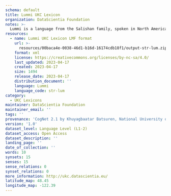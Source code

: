 ```yaml
---
schema: default
title: Lummi UKC Lexicon
organization: DataScientia Foundation
notes: >-
  Lummi is a language from the Salishan family, spoken in North America. The UKC Lexicon of Lummi is represented as a lexico-semantic network. It consists of words, word senses, synsets, as well as sense-level and synset-level relationships.
resources:
  - name: Lummi UKC Lexicon LMF format
    url: >-
      resources/00baca4e-0038-46d1-b16d-16174cdb18f1/output-str-lum.zip
    format: xml
    license: https://creativecommons.org/licenses/by-nc-sa/4.0/
    last_updated: 2023-04-17
    created: 2023-04-17
    size: 1494
    release_date: 2023-04-17
    distribution_document: ''
    language: Lummi
    language_code: str-lum
category:
  - UKC Lexicons
maintainer: DataScientia Foundation
maintainer_email: ''
tags: ''
provenance: 'CogNet 2.1 by Khuyagbaatar Batsuren, National University of Mongolia (http://cognet.ukc.disi.unitn.it); Native Languages of the Americas 2021.11. by Laura Redish and Orrin Lewis (http://www.native-languages.org); Princeton WordNet 2.1 by Princeton University (https://wordnet.princeton.edu)'
version: '1.0'
dataset_level: Language Level (L1-2)
dataset_access: Open Access
dataset_description: ''
landing_page: ''
date_of_collection: ''
words: 10
synsets: 15
senses: 15
sense_relations: 0
synset_relations: 0
more_information: http://ukc.datascientia.eu/
latitude_map: 48.45
longitude_map: -122.39
---
```

